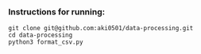 ### Instructions for running:
```
git clone git@github.com:aki0501/data-processing.git
cd data-processing
python3 format_csv.py
```

